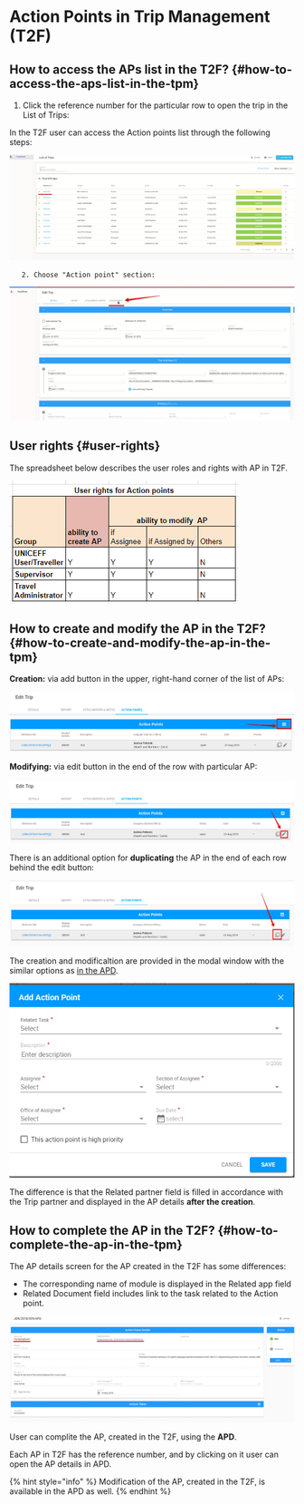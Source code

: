 # Action Points in Trip Management \(T2F\)

## **How to access the APs list in the T2F?** {#how-to-access-the-aps-list-in-the-tpm}

1. Click the reference number for the particular row to open the trip in the List of Trips:

 In the T2F user can access the Action points list through the following steps:

![List of trips in T2F](../../.gitbook/assets/41.png)

       2. Choose "Action point" section:

![&quot;Edit Trip&quot; screen with the &quot;Action points&quot; section](../../.gitbook/assets/42.png)

## User rights {#user-rights}

The spreadsheet below describes the user roles and rights with AP in T2F.

![User rights with AP in T2F](../../.gitbook/assets/30%20%281%29.png)

## How to create and modify the AP in the T2F? {#how-to-create-and-modify-the-ap-in-the-tpm}

**Creation:**  via add button in the upper, right-hand corner of the list of APs:

![Add button](../../.gitbook/assets/50.png)

**Modifying:** via edit button in the end of the row with particular AP:

![Edit button](../../.gitbook/assets/51.png)

There is an additional option for **duplicating** the AP in the end of each row behind the edit button:

![Duplicate button](../../.gitbook/assets/52.png)

The creation and modificaltion are provided in the modal window with the similar options as [in the APD](https://new-company.gitbook.io/action-points-dashboard/~/drafts/-LJsEypD-Q6kFSj9_L1b/primary/product-end-user-documentation/action-points-screens-1/how-to-add-new-action-point).

![Add Action Point modal window in T2F](../../.gitbook/assets/22%20%281%29.png)

The difference is that the Related partner field is filled in accordance with the Trip partner and displayed in the AP details **after the creation**. 

## How to complete the AP in the T2F? {#how-to-complete-the-ap-in-the-tpm}

 The AP details screen for the AP created in the T2F has some differences:

* The corresponding name of module is displayed in the Related app field
* Related Document field includes link to the task related to the Action point.

![APD: Action Point Details for AP created in T2F](../../.gitbook/assets/49.png)

User can complite the AP, created in the T2F, using the **APD**. 

Each AP in T2F has the reference number, and by clicking on it user can open the AP details in APD.

{% hint style="info" %}
Modification of the AP, created in the T2F, is available in the APD as well.
{% endhint %}







